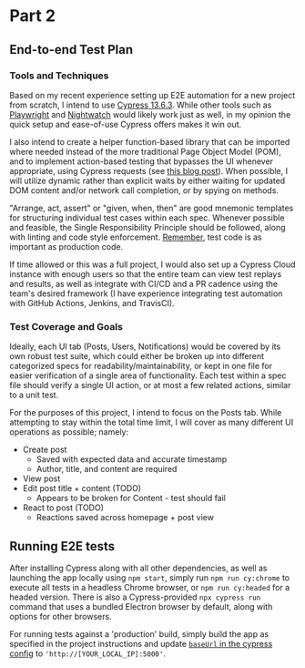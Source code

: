 # Part 2
## End-to-end Test Plan

### Tools and Techniques
Based on my recent experience setting up E2E automation for a new project from scratch, I intend to use [Cypress 13.6.3](https://github.com/cypress-io/cypress). While other tools such as [Playwright](https://playwright.dev/) and [Nightwatch](https://nightwatchjs.org/) would likely work just as well, in my opinion the quick setup and ease-of-use Cypress offers makes it win out.

I also intend to create a helper function-based library that can be imported where needed instead of the more traditional Page Object Model (POM), and to implement action-based testing that bypasses the UI whenever appropriate, using Cypress requests (see [this blog post](https://www.cypress.io/blog/2019/01/03/stop-using-page-objects-and-start-using-app-actions)). When possible, I will utilize dynamic rather than explicit waits by either waiting for updated DOM content and/or network call completion, or by spying on methods.

"Arrange, act, assert" or "given, when, then" are good mnemonic templates for structuring individual test cases within each spec. Whenever possible and feasible, the Single Responsibility Principle should be followed, along with linting and code style enforcement. [Remember](https://martinfowler.com/articles/practical-test-pyramid.html), test code is as important as production code.

If time allowed or this was a full project, I would also set up a Cypress Cloud instance with enough users so that the entire team can view test replays and results, as well as integrate with CI/CD and a PR cadence using the team's desired framework (I have experience integrating test automation with GitHub Actions, Jenkins, and TravisCI).

### Test Coverage and Goals
Ideally, each UI tab (Posts, Users, Notifications) would be covered by its own robust test suite, which could either be broken up into different categorized specs for readability/maintainability, or kept in one file for easier verification of a single area of functionality. Each test within a spec file should verify a single UI action, or at most a few related actions, similar to a unit test.

For the purposes of this project, I intend to focus on the Posts tab. While attempting to stay within the total time limit, I will cover as many different UI operations as possible; namely:
* Create post
  - Saved with expected data and accurate timestamp
  - Author, title, and content are required
* View post
* Edit post title + content (TODO)
  - Appears to be broken for Content - test should fail
* React to post (TODO)
  - Reactions saved across homepage + post view

## Running E2E tests
After installing Cypress along with all other dependencies, as well as launching the app locally using `npm start`, simply run `npm run cy:chrome` to execute all tests in a headless Chrome browser, or `npm run cy:headed` for a headed version. There is also a Cypress-provided `npx cypress run` command that uses a bundled Electron browser by default, along with options for other browsers.

For running tests against a 'production' build, simply build the app as specified in the project instructions and update [`baseUrl` in the cypress config](https://github.com/cdsoftw/cesium-sdet-project/blob/ea58167df751e40902bd7667ebf8c40e6d06618c/sample-app/cypress.config.js#L8) to `'http://[YOUR_LOCAL_IP]:5000'`.
